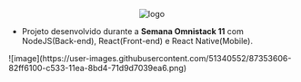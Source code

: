 <p align="center">
  <img src="https://raw.githubusercontent.com/LariTauana/be-the-hero-Semana-Omnistack/master/mobile/src/assets/logo@3x.png?raw=true" alt="logo"/>
</p>

- Projeto desenvolvido durante a **Semana Omnistack 11** com NodeJS(Back-end), React(Front-end) e React Native(Mobile).

<p align="left">
  ![image](https://user-images.githubusercontent.com/51340552/87353606-82ff6100-c533-11ea-8bd4-71d9d7039ea6.png)
</p>

